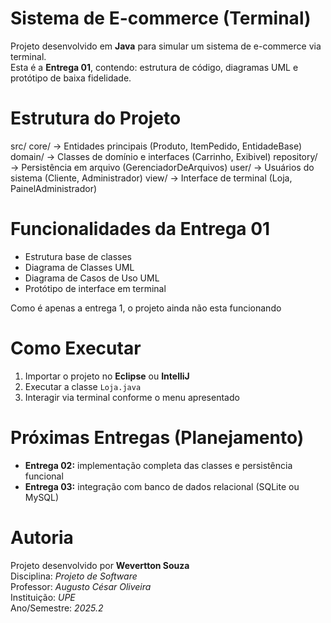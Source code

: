 # Sistema de E-commerce (Terminal)

Projeto desenvolvido em **Java** para simular um sistema de e-commerce via terminal.  
Esta é a **Entrega 01**, contendo: estrutura de código, diagramas UML e protótipo de baixa fidelidade.

# Estrutura do Projeto

src/
 core/ → Entidades principais (Produto, ItemPedido, EntidadeBase)
 domain/ → Classes de domínio e interfaces (Carrinho, Exibivel)
 repository/ → Persistência em arquivo (GerenciadorDeArquivos)
 user/ → Usuários do sistema (Cliente, Administrador)
 view/ → Interface de terminal (Loja, PainelAdministrador)

# Funcionalidades da Entrega 01

- Estrutura base de classes
- Diagrama de Classes UML
- Diagrama de Casos de Uso UML
- Protótipo de interface em terminal

Como é apenas a entrega 1, o projeto ainda não esta funcionando

# Como Executar

1. Importar o projeto no **Eclipse** ou **IntelliJ**
2. Executar a classe `Loja.java`
3. Interagir via terminal conforme o menu apresentado

# Próximas Entregas (Planejamento)

- **Entrega 02:** implementação completa das classes e persistência funcional
- **Entrega 03:** integração com banco de dados relacional (SQLite ou MySQL)

# Autoria

Projeto desenvolvido por **Wevertton Souza**  
Disciplina: *Projeto de Software*  
Professor: *Augusto César Oliveira*  
Instituição: *UPE*  
Ano/Semestre: *2025.2*

